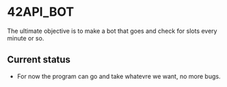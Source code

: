 # 42API_BOT
The ultimate objective is to make a bot that goes and check for slots every minute or so.

## Current status
- For now the program can go and take whatevre we want, no more bugs.